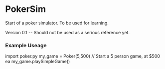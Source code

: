 # PokerSim
Start of a poker simulator. To be used for learning. 

Version 0.1 -- Should not be used as a serious reference yet.

<h3>Example Useage</h3>
	import poker.py
	my_game = Poker(5,500) // Start a 5 person game, at $500 ea
	my_game.playSimpleGame()


